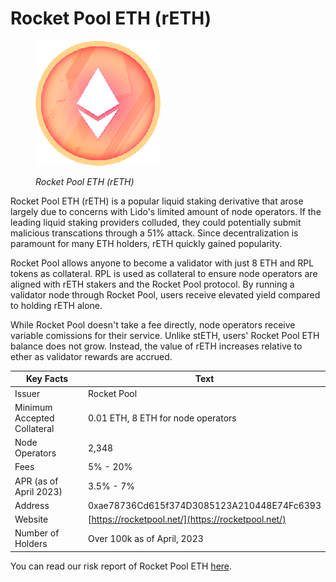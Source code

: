 # Rocket Pool ETH (rETH)

<figure><img src="../../.gitbook/assets/rETH.png" alt=""><figcaption><p><em>Rocket Pool ETH (rETH)</em></p></figcaption></figure>

Rocket Pool ETH (rETH) is a popular liquid staking derivative that arose largely due to concerns with Lido's limited amount of node operators. If the leading liquid staking providers colluded, they could potentially submit malicious transcations through a 51% attack. Since decentralization is paramount for many ETH holders, rETH quickly gained popularity.&#x20;

Rocket Pool allows anyone to become a validator with just 8 ETH and RPL tokens as collateral. RPL is used as collateral to ensure node operators are aligned with rETH stakers and the Rocket Pool protocol. By running a validator node through Rocket Pool, users receive elevated yield compared to holding rETH alone.

While Rocket Pool doesn't take a fee directly, node operators receive variable comissions for their service. Unlike stETH, users' Rocket Pool ETH balance does not grow. Instead, the value of rETH increases relative to ether as validator rewards are accrued.

| Key Facts                    | Text                                               |
| ---------------------------- | -------------------------------------------------- |
| Issuer                       | Rocket Pool                                        |
| Minimum Accepted Collateral  | 0.01 ETH, 8 ETH for node operators                 |
| Node Operators               | 2,348                                              |
| Fees                         | 5% - 20%                                           |
| APR (as of April 2023)       | 3.5% - 7%                                          |
| Address                      | 0xae78736Cd615f374D3085123A210448E74Fc6393         |
| Website                      | [https://rocketpool.net/](https://rocketpool.net/) |
| Number of Holders            | Over 100k as of April, 2023                        |

You can read our risk report of Rocket Pool ETH [here](../../security-and-risks/risk-reports/reth.md).
